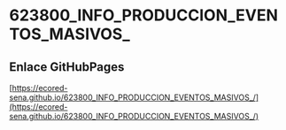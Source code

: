 # **623800_INFO_PRODUCCION_EVENTOS_MASIVOS_**

## **Enlace GitHubPages**

[https://ecored-sena.github.io/623800_INFO_PRODUCCION_EVENTOS_MASIVOS_/](https://ecored-sena.github.io/623800_INFO_PRODUCCION_EVENTOS_MASIVOS_/)

#
